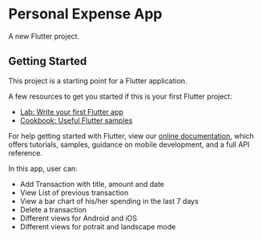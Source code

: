 # Personal Expense App

A new Flutter project.

## Getting Started

This project is a starting point for a Flutter application.

A few resources to get you started if this is your first Flutter project:

- [Lab: Write your first Flutter app](https://flutter.dev/docs/get-started/codelab)
- [Cookbook: Useful Flutter samples](https://flutter.dev/docs/cookbook)

For help getting started with Flutter, view our
[online documentation](https://flutter.dev/docs), which offers tutorials,
samples, guidance on mobile development, and a full API reference.

In this app, user can:
- Add Transaction with title, amount and date
- View List of previous transaction
- View a bar chart of his/her spending in the last 7 days
- Delete a transaction
- Different views for Android and iOS
- Different views for potrait and landscape mode
